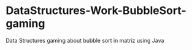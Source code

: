 # DataStructures-Work-BubbleSort-gaming
Data Structures gaming about bubble sort in matriz using Java
